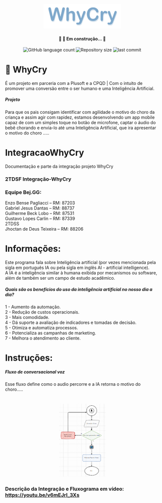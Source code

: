 <h1 align="center">
    <img alt="Logo WhyCry" title="Logo WhyCry" width="50%" src="./img/LogoWhyCry.png" />
</h1>
<h4 align="center"> 
	🚧 🚀 Em construção... 🚧
</h4>

<p align="center">
  <img alt="GitHub language count" src="https://img.shields.io/static/v1?label=languague&message=4&color=blue&style=for-the-badge&logo=ghost">
  
  <img alt="Repository size" src="https://img.shields.io/static/v1?label=repo-size&message=0.0mb&color=blue&style=for-the-badge&logo=ghost">
  
  <img alt="last commit" src="https://img.shields.io/static/v1?label=last-commit&message=Junho 2022&color=blue&style=for-the-badge&logo=ghost">
</p>

# 👶 WhyCry
<p>É um projeto em parceria com a Plusoft e a CPQD | Com o intuito de promover uma conversão entre o ser humano e uma Inteligência Artificial.</p>

##### Projeto
Para que os pais consigam identificar com agilidade o motivo do choro da criança e assim agir com rapidez, estamos desenvolvendo um app mobile capaz de com um simples toque no botão de microfone, captar o áudio do bebê chorando e envia-lo até uma Inteligência Artificial, que ira apresentar o motivo do choro .....</br>

# IntegracaoWhyCry
Documentação e parte da integração projeto WhyCry 
### 2TDSF     Integração-WhyCry

### Equipe Bej.GG: 

Enzo Bense Pagliacci     – RM: 87203 </br>
Gabriel Jesus Dantas     – RM: 88737 </br>
Guilherme Beck Lobo      – RM: 87531 </br>
Gustavo Lopes Carlin     – RM: 87339 </br>
2TDSS</br>
Jhoctan de Deus Teixeira – RM: 88206 </br>

# Informações: 

Este programa fala sobre Inteligência artificial (por vezes mencionada pela sigla em português IA ou pela sigla em inglês AI - artificial intelligence).</br>
A IA é a inteligência similar à humana exibida por mecanismos ou software, além de também ser um campo de estudo acadêmico.

##### Quais são os benefícios do uso da inteligência artificial no nosso dia a dia?

1 - Aumento da automação.</br>
2 - Redução de custos operacionais.</br>
3 - Mais comodidade.</br>
4 - Dá suporte a avaliação de indicadores e tomadas de decisão.</br>
5 - Otimiza e automatiza processos.</br>
6 - Potencializa as campanhas de marketing.</br>
7 - Melhora o atendimento ao cliente.</br>

# Instruções: 
##### Fluxo de conversacional voz
Esse fluxo define como o audio percorre e a IA retorna o motivo do choro.....
<h1 align="center">
    <img alt="Fluxo" title="Fluxo de voz" width="30%" src="./img/Fluxo.png" />
</h1>


### Descrição da Integração e Fluxograma em vídeo: https://youtu.be/v6mEJrI_3Xs
